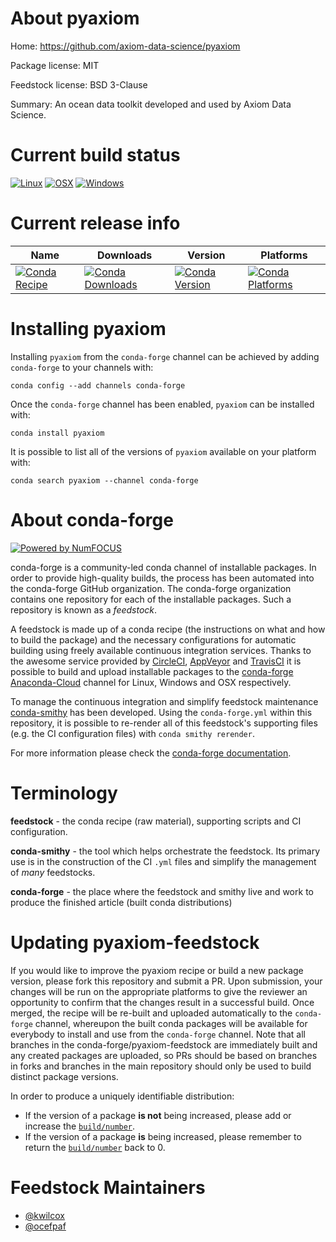 <!--
# -*- mode: jinja -*-
-->

About pyaxiom
=============

Home: https://github.com/axiom-data-science/pyaxiom

Package license: MIT

Feedstock license: BSD 3-Clause

Summary: An ocean data toolkit developed and used by Axiom Data Science.



Current build status
====================

[![Linux](https://img.shields.io/circleci/project/github/conda-forge/pyaxiom-feedstock/master.svg?label=Linux)](https://circleci.com/gh/conda-forge/pyaxiom-feedstock)
[![OSX](https://img.shields.io/travis/conda-forge/pyaxiom-feedstock/master.svg?label=macOS)](https://travis-ci.org/conda-forge/pyaxiom-feedstock)
[![Windows](https://img.shields.io/appveyor/ci/conda-forge/pyaxiom-feedstock/master.svg?label=Windows)](https://ci.appveyor.com/project/conda-forge/pyaxiom-feedstock/branch/master)

Current release info
====================

| Name | Downloads | Version | Platforms |
| --- | --- | --- | --- |
| [![Conda Recipe](https://img.shields.io/badge/recipe-pyaxiom-green.svg)](https://anaconda.org/conda-forge/pyaxiom) | [![Conda Downloads](https://img.shields.io/conda/dn/conda-forge/pyaxiom.svg)](https://anaconda.org/conda-forge/pyaxiom) | [![Conda Version](https://img.shields.io/conda/vn/conda-forge/pyaxiom.svg)](https://anaconda.org/conda-forge/pyaxiom) | [![Conda Platforms](https://img.shields.io/conda/pn/conda-forge/pyaxiom.svg)](https://anaconda.org/conda-forge/pyaxiom) |

Installing pyaxiom
==================

Installing `pyaxiom` from the `conda-forge` channel can be achieved by adding `conda-forge` to your channels with:

```
conda config --add channels conda-forge
```

Once the `conda-forge` channel has been enabled, `pyaxiom` can be installed with:

```
conda install pyaxiom
```

It is possible to list all of the versions of `pyaxiom` available on your platform with:

```
conda search pyaxiom --channel conda-forge
```


About conda-forge
=================

[![Powered by NumFOCUS](https://img.shields.io/badge/powered%20by-NumFOCUS-orange.svg?style=flat&colorA=E1523D&colorB=007D8A)](http://numfocus.org)

conda-forge is a community-led conda channel of installable packages.
In order to provide high-quality builds, the process has been automated into the
conda-forge GitHub organization. The conda-forge organization contains one repository
for each of the installable packages. Such a repository is known as a *feedstock*.

A feedstock is made up of a conda recipe (the instructions on what and how to build
the package) and the necessary configurations for automatic building using freely
available continuous integration services. Thanks to the awesome service provided by
[CircleCI](https://circleci.com/), [AppVeyor](https://www.appveyor.com/)
and [TravisCI](https://travis-ci.org/) it is possible to build and upload installable
packages to the [conda-forge](https://anaconda.org/conda-forge)
[Anaconda-Cloud](https://anaconda.org/) channel for Linux, Windows and OSX respectively.

To manage the continuous integration and simplify feedstock maintenance
[conda-smithy](https://github.com/conda-forge/conda-smithy) has been developed.
Using the ``conda-forge.yml`` within this repository, it is possible to re-render all of
this feedstock's supporting files (e.g. the CI configuration files) with ``conda smithy rerender``.

For more information please check the [conda-forge documentation](https://conda-forge.org/docs/).

Terminology
===========

**feedstock** - the conda recipe (raw material), supporting scripts and CI configuration.

**conda-smithy** - the tool which helps orchestrate the feedstock.
                   Its primary use is in the construction of the CI ``.yml`` files
                   and simplify the management of *many* feedstocks.

**conda-forge** - the place where the feedstock and smithy live and work to
                  produce the finished article (built conda distributions)


Updating pyaxiom-feedstock
==========================

If you would like to improve the pyaxiom recipe or build a new
package version, please fork this repository and submit a PR. Upon submission,
your changes will be run on the appropriate platforms to give the reviewer an
opportunity to confirm that the changes result in a successful build. Once
merged, the recipe will be re-built and uploaded automatically to the
`conda-forge` channel, whereupon the built conda packages will be available for
everybody to install and use from the `conda-forge` channel.
Note that all branches in the conda-forge/pyaxiom-feedstock are
immediately built and any created packages are uploaded, so PRs should be based
on branches in forks and branches in the main repository should only be used to
build distinct package versions.

In order to produce a uniquely identifiable distribution:
 * If the version of a package **is not** being increased, please add or increase
   the [``build/number``](https://conda.io/docs/user-guide/tasks/build-packages/define-metadata.html#build-number-and-string).
 * If the version of a package **is** being increased, please remember to return
   the [``build/number``](https://conda.io/docs/user-guide/tasks/build-packages/define-metadata.html#build-number-and-string)
   back to 0.

Feedstock Maintainers
=====================

* [@kwilcox](https://github.com/kwilcox/)
* [@ocefpaf](https://github.com/ocefpaf/)

